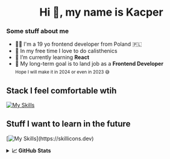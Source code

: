<h1 align="center">Hi 👋, my name is Kacper</h1>
<h3 align="left">Some stuff about me </h3>
 
- 👨‍💻 I'm a 19 yo frontend developer from Poland 🇵🇱
- 💪 In my free time I love to do calisthenics
- 🌱 I’m currently learning **React**
- 🤩 My long-term goal is to land job as a **Frontend Developer**  
	<sub>Hope I will make it in 2024 or even in 2023 😅</sub>

## Stack I feel comfortable wtih
[![My Skills](https://skillicons.dev/icons?i=html,css,sass,js,git)](https://skillicons.dev)

## Stuff I want to learn in the future
[![My Skills](https://skillicons.dev/icons?i=ts,react,tailwind,)](https://skillicons.dev)




<details> <summary> <b>📈 GitHub Stats </b> </summary
 
 
<p>&nbsp;<img align="center" src="https://github-readme-stats.vercel.app/api?username=cybulskikacper&show_icons=true&theme=tokyonight&locale=en" alt="cybulskikacper" /></p>


 </details>
 
 
 
 
 


